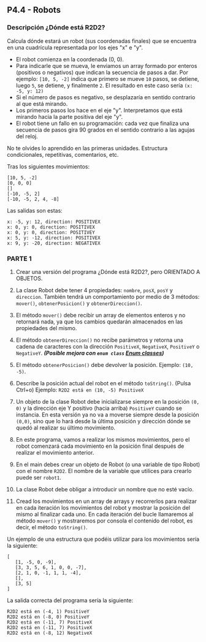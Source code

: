 ## P4.4 - Robots

### Descripción ¿Dónde está R2D2?
Calcula dónde estará un robot (sus coordenadas finales) que se encuentra en una cuadrícula representada por los ejes "x" e "y".

- El robot comienza en la coordenada (0, 0).  
- Para indicarle que se mueva, le enviamos un array formado por enteros (positivos o negativos) que indican la secuencia de pasos a dar.
Por ejemplo: `[10, 5, -2]` indica que primero se mueve `10` pasos, se detiene, luego `5`, se detiene, y finalmente `2`. El resultado en este caso sería `(x: -5, y: 12)`   
- Si el número de pasos es negativo, se desplazaría en sentido contrario al que está mirando.   
- Los primeros pasos los hace en el eje "y". Interpretamos que está mirando hacia la parte positiva del eje "y".   
- El robot tiene un fallo en su programación: cada vez que finaliza una secuencia de pasos gira 90 grados en el sentido contrario a las agujas del reloj.

No te olvides lo aprendido en las primeras unidades.
Estructura condicionales, repetitivas, comentarios, etc.

Tras los siguientes movimientos:
```
[10, 5, -2]
[0, 0, 0]
[]
[-10, -5, 2]
[-10, -5, 2, 4, -8]
```
Las salidas son estas:
```
x: -5, y: 12, direction: POSITIVEX
x: 0, y: 0, direction: POSITIVEX
x: 0, y: 0, direction: POSITIVEY
x: 5, y: -12, direction: POSITIVEX
x: 9, y: -20, direction: NEGATIVEX
```
### **PARTE 1**

   1. Crear una versión del programa ¿Dónde está R2D2?, pero ORIENTADO A OBJETOS.
      
   2. La clase Robot debe tener 4 propiedades: `nombre`, `posX`, `posY` y `direccion`. También tendrá un comportamiento por medio de 3 métodos: `mover()`, `obtenerPosicion()` y `obtenerDireccion()`.
      
   3. El método `mover()` debe recibir un array de elementos enteros y no retornará nada, ya que los cambios quedarán almacenados en las propiedades del mismo.
      
   4. El método `obtenerDireccion()` no recibe parámetros y retorna una cadena de caracteres con la dirección `PositiveX`, `NegativeX`, `PositiveY` o `NegativeY`. ***(Posible mejora con `enum class` [Enum classes](https://kotlinlang.org/docs/enum-classes.html))***
      
   5. El método `obtenerPosicion()` debe devolver la posición. Ejemplo: `(10, -5)`.

   6. Describe la posición actual del robot en el método `toString()`. (Pulsa Ctrl+o) Ejemplo: `R2D2 está en (10, -5) PositiveX`
       
   7. Un objeto de la clase Robot debe inicializarse siempre en la posición `(0, 0)` y la dirección eje Y positivo (hacia arriba) `PositiveY` cuando se instancia. En esta versión ya no va a moverse siempre desde la posición `(0,0)`, sino que lo hará desde la última posición y dirección dónde se quedó al realizar su último movimiento.
       
   8. En este programa, vamos a realizar los mismos movimientos, pero el robot comenzará cada movimiento en la posición final después de realizar el movimiento anterior.
       
   9. En el main debes crear un objeto de Robot (o una variable de tipo Robot) con el nombre `R2D2`. El nombre de la variable que utilices para crearlo puede ser `robot1`.

   10. La clase Robot debe obligar a introducir un nombre que no esté vacío.
       
   11. Cread los movimientos en un array de arrays y recorrerlos para realizar en cada iteración los movimientos del robot y mostrar la posición del mismo al finalizar cada uno. En cada iteración del bucle llamaremos al método `mover()` y mostraremos por consola el contenido del robot, es decir, el método `toString()`.

Un ejemplo de una estructura que podéis utilizar para los movimientos sería la siguiente:

   ```
   [
      [1, -5, 0, -9],
      [3, 3, 5, 6, 1, 0, 0, -7],
      [2, 1, 0, -1, 1, 1, -4],
      [],
      [3, 5]
   ]
   ```

La salida correcta del programa sería la siguiente:

   ```
   R2D2 está en (-4, 1) PositiveY
   R2D2 está en (-8, 0) PositiveY
   R2D2 está en (-11, 7) PositiveX
   R2D2 está en (-11, 7) PositiveX
   R2D2 está en (-8, 12) NegativeX
   ```
